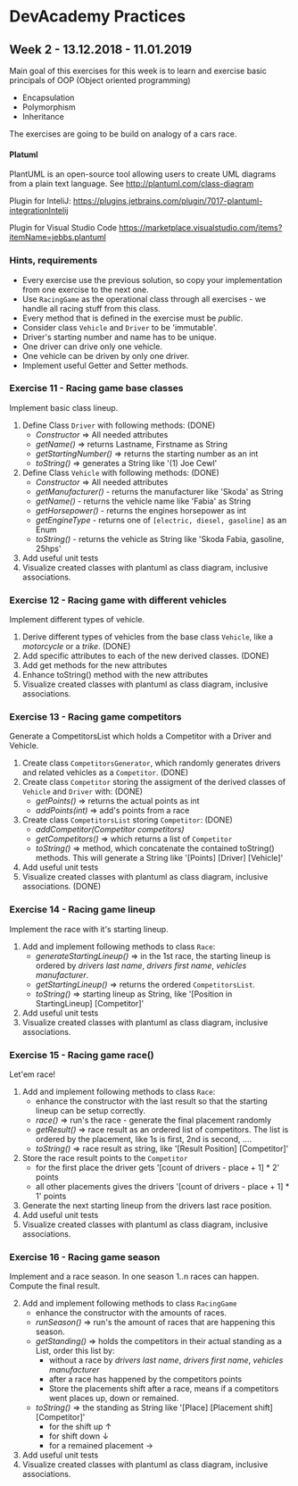 # DevAcademy Practices

## Week 2 - 13.12.2018 - 11.01.2019

Main goal of this exercises for this week is to learn and exercise basic principals of OOP (Object oriented programming)

* Encapsulation
* Polymorphism
* Inheritance

The exercises are going to be build on analogy of a cars race.

#### Platuml

PlantUML is an open-source tool allowing users to create UML diagrams from a plain text language. See http://plantuml.com/class-diagram

Plugin for InteliJ:
https://plugins.jetbrains.com/plugin/7017-plantuml-integrationIntelij

Plugin for Visual Studio Code
https://marketplace.visualstudio.com/items?itemName=jebbs.plantuml

### Hints, requirements
 
 * Every exercise use the previous solution, so copy your implementation from one exercise to the next one.
 * Use `RacingGame` as the operational class through all exercises - we handle all racing stuff from this class.
 * Every method that is defined in the exercise must be _public_.
 * Consider class `Vehicle` and `Driver` to be 'immutable'.
 * Driver's starting number and name has to be unique.
 * One driver can drive only one vehicle.
 * One vehicle can be driven by only one driver.
 * Implement useful Getter and Setter methods.

### Exercise 11 - Racing game base classes

Implement basic class lineup.

 1. Define Class `Driver` with following methods: (DONE)
    * _Constructor_ => All needed attributes 
    * _getName()_ => returns Lastname, Firstname as String
    * _getStartingNumber()_ => returns the starting number as an int
    * _toString()_ => generates a String like '(1) Joe Cewl' 
 2. Define Class `Vehicle` with following  methods: (DONE)
    * _Constructor_ => All needed attributes
    * _getManufacturer()_ - returns the manufacturer like 'Skoda' as String
    * _getName()_ - returns the vehicle name like 'Fabia' as String
    * _getHorsepower()_ - returns the engines horsepower as int
    * _getEngineType_ - returns one of `[electric, diesel, gasoline]` as an Enum
    * _toString()_ - returns the vehicle as String like 'Skoda Fabia, gasoline, 25hps'
 3. Add useful unit tests
 4. Visualize created classes with plantuml as class diagram, inclusive associations.
 
### Exercise 12 - Racing game with different vehicles

Implement different types of vehicle.
 
 1. Derive different types of vehicles from the base class `Vehicle`, like a _motorcycle_ or a _trike_. (DONE)
 2. Add specific attributes to each of the new derived classes. (DONE)
 4. Add get methods for the new attributes
 5. Enhance toString() method with the new attributes 
 3. Visualize created classes with plantuml as class diagram, inclusive associations.
 
### Exercise 13 - Racing game competitors
 
 Generate a CompetitorsList which holds a Competitor with a Driver and Vehicle.
  
  1. Create class `CompetitorsGenerator`, which randomly generates drivers and related vehicles as a `Competitor`. (DONE)
  2. Create class `Competitor` storing the assigment of the derived classes of `Vehicle` and `Driver` with: (DONE)
     * _getPoints()_ => returns the actual points as int
     * _addPoints(int)_ => add's points from a race
  3. Create class `CompetitorsList` storing `Competitor`: (DONE)
     * _addCompetitor(Competitor competitors)_
     * _getCompetitors()_ => which returns a list of `Competitor`
     * _toString()_ => method, which concatenate the contained toString() methods. This will generate a String like '[Points] [Driver] [Vehicle]'
  4. Add useful unit tests
  5. Visualize created classes with plantuml as class diagram, inclusive associations. (DONE)
  
### Exercise 14 - Racing game lineup
  
  Implement the race with it's starting lineup.
   
  1. Add and implement following methods to class `Race`:
      * _generateStartingLineup()_ => in the 1st race, the starting lineup is ordered by _drivers last name_, _drivers first name_, _vehicles manufacturer_.
      * _getStartingLineup()_ => returns the ordered `CompetitorsList`.
      * _toString()_ => starting lineup as String, like '[Position in StartingLineup] [Competitor]'
  2. Add useful unit tests
  3. Visualize created classes with plantuml as class diagram, inclusive associations.
  
### Exercise 15 - Racing game race()
  
  Let'em race!
   
  1. Add and implement following methods to class `Race`:
      * enhance the constructor with the last result so that the starting lineup can be setup correctly.
      * _race()_ => run's the race - generate the final placement randomly
      * _getResult()_ => race result as an ordered list of competitors. The list is ordered by the placement, like 1s is first, 2nd is second, ....
      * _toString()_ => race result as string, like '[Result Position] [Competitor]'
  2. Store the race result points to the `Competitor`
      * for the first place the driver gets '[count of drivers - place + 1] * 2' points
      * all other placements gives the drivers '[count of drivers - place + 1] * 1' points
  3. Generate the next starting lineup from the drivers last race position.
  4. Add useful unit tests
  3. Visualize created classes with plantuml as class diagram, inclusive associations.
  
### Exercise 16 - Racing game season
  
  Implement and a race season. In one season 1..n races can happen. Compute the final result.
  
  2. Add and implement following methods to class `RacingGame`
      * enhance the constructor with the amounts of races.
      * _runSeason()_ => run's the amount of races that are happening this season.
      * _getStanding()_ => holds the competitors in their actual standing as a List, order this list by:
        * without a race by _drivers last name_, _drivers first name_, _vehicles manufacturer_
        * after a race has happened by the competitors points
        * Store the placements shift after a race, means if a competitors went places up, down or remained.
      * _toString()_ => the standing as String like '[Place] [Placement shift] [Competitor]'
        * for the shift up &#8593;
        * for shift down &#8595;
        * for a remained placement &#8594;
  3. Add useful unit tests
  4. Visualize created classes with plantuml as class diagram, inclusive associations.
